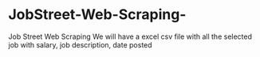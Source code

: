 # JobStreet-Web-Scraping-
Job Street Web Scraping
We will have a excel csv file with all the selected job with salary, job description, date posted
